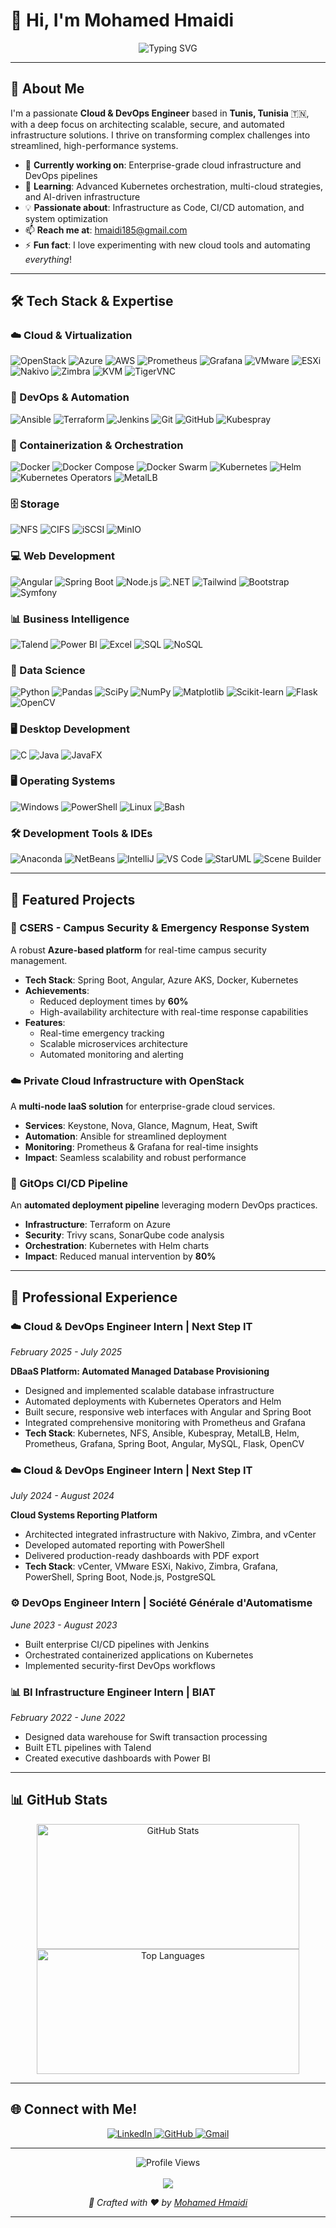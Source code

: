 # 👋 Hi, I'm Mohamed Hmaidi

<div align="center">
  <img src="https://readme-typing-svg.herokuapp.com?font=JetBrains+Mono&size=20&pause=1000&color=00C4B4¢er=true&vCenter=true&width=500&lines=Cloud+%26+DevOps+Engineer;IT+Infrastructure+Architect;Automation+%26+Scalability+Specialist;Building+the+Future+of+Cloud" alt="Typing SVG" />
</div>

---

## 🌟 About Me

I'm a passionate **Cloud & DevOps Engineer** based in **Tunis, Tunisia** 🇹🇳, with a deep focus on architecting scalable, secure, and automated infrastructure solutions. I thrive on transforming complex challenges into streamlined, high-performance systems.

- 🔭 **Currently working on**: Enterprise-grade cloud infrastructure and DevOps pipelines
- 🌱 **Learning**: Advanced Kubernetes orchestration, multi-cloud strategies, and AI-driven infrastructure
- 💡 **Passionate about**: Infrastructure as Code, CI/CD automation, and system optimization
- 📫 **Reach me at**: [hmaidi185@gmail.com](mailto:hmaidi185@gmail.com)
- ⚡ **Fun fact**: I love experimenting with new cloud tools and automating *everything*!
---

## 🛠️ Tech Stack & Expertise

### ☁️ Cloud & Virtualization
<p align="left">
  <img src="https://img.shields.io/badge/OpenStack-ED1944?style=for-the-badge&logo=openstack&logoColor=white" alt="OpenStack"/>
  <img src="https://img.shields.io/badge/Microsoft%20Azure-0078D4?style=for-the-badge&logo=microsoft-azure&logoColor=white" alt="Azure"/>
  <img src="https://img.shields.io/badge/Amazon%20AWS-232F3E?style=for-the-badge&logo=amazon-aws&logoColor=white" alt="AWS"/>
  <img src="https://img.shields.io/badge/Prometheus-E6522C?style=for-the-badge&logo=prometheus&logoColor=white" alt="Prometheus"/>
  <img src="https://img.shields.io/badge/Grafana-F46800?style=for-the-badge&logo=grafana&logoColor=white" alt="Grafana"/>
  <img src="https://img.shields.io/badge/VMware-607078?style=for-the-badge&logo=vmware&logoColor=white" alt="VMware"/>
  <img src="https://img.shields.io/badge/ESXi-607078?style=for-the-badge&logo=vmware&logoColor=white" alt="ESXi"/>
  <img src="https://img.shields.io/badge/Nakivo-0066CC?style=for-the-badge" alt="Nakivo"/>
  <img src="https://img.shields.io/badge/Zimbra-CC0000?style=for-the-badge" alt="Zimbra"/>
  <img src="https://img.shields.io/badge/KVM-CC0000?style=for-the-badge&logo=linux&logoColor=white" alt="KVM"/>
  <img src="https://img.shields.io/badge/TigerVNC-FF6600?style=for-the-badge" alt="TigerVNC"/>
</p>

### 🔄 DevOps & Automation
<p align="left">
  <img src="https://img.shields.io/badge/Ansible-EE0000?style=for-the-badge&logo=ansible&logoColor=white" alt="Ansible"/>
  <img src="https://img.shields.io/badge/Terraform-623CE4?style=for-the-badge&logo=terraform&logoColor=white" alt="Terraform"/>
  <img src="https://img.shields.io/badge/Jenkins-D24939?style=for-the-badge&logo=jenkins&logoColor=white" alt="Jenkins"/>
  <img src="https://img.shields.io/badge/Git-F05032?style=for-the-badge&logo=git&logoColor=white" alt="Git"/>
  <img src="https://img.shields.io/badge/GitHub-181717?style=for-the-badge&logo=github&logoColor=white" alt="GitHub"/>
  <img src="https://img.shields.io/badge/Kubespray-326CE5?style=for-the-badge&logo=kubernetes&logoColor=white" alt="Kubespray"/>
</p>

### 🐳 Containerization & Orchestration
<p align="left">
  <img src="https://img.shields.io/badge/Docker-2496ED?style=for-the-badge&logo=docker&logoColor=white" alt="Docker"/>
  <img src="https://img.shields.io/badge/Docker%20Compose-2496ED?style=for-the-badge&logo=docker&logoColor=white" alt="Docker Compose"/>
  <img src="https://img.shields.io/badge/Docker%20Swarm-2496ED?style=for-the-badge&logo=docker&logoColor=white" alt="Docker Swarm"/>
  <img src="https://img.shields.io/badge/Kubernetes-326CE5?style=for-the-badge&logo=kubernetes&logoColor=white" alt="Kubernetes"/>
  <img src="https://img.shields.io/badge/Helm-0F1689?style=for-the-badge&logo=helm&logoColor=white" alt="Helm"/>
  <img src="https://img.shields.io/badge/K8s%20Operators-326CE5?style=for-the-badge&logo=kubernetes&logoColor=white" alt="Kubernetes Operators"/>
  <img src="https://img.shields.io/badge/MetalLB-326CE5?style=for-the-badge&logo=kubernetes&logoColor=white" alt="MetalLB"/>
</p>

### 🗄️ Storage
<p align="left">
  <img src="https://img.shields.io/badge/NFS-FF6B35?style=for-the-badge&logo=files&logoColor=white" alt="NFS"/>
  <img src="https://img.shields.io/badge/CIFS-00599C?style=for-the-badge" alt="CIFS"/>
  <img src="https://img.shields.io/badge/iSCSI-6E44FF?style=for-the-badge&logo=server&logoColor=white" alt="iSCSI"/>
  <img src="https://img.shields.io/badge/MinIO-FE0D58?style=for-the-badge&logo=minio&logoColor=white" alt="MinIO"/>
</p>

### 💻 Web Development
<p align="left">
  <img src="https://img.shields.io/badge/Angular-DD0031?style=for-the-badge&logo=angular&logoColor=white" alt="Angular"/>
  <img src="https://img.shields.io/badge/Spring%20Boot-6DB33F?style=for-the-badge&logo=spring-boot&logoColor=white" alt="Spring Boot"/>
  <img src="https://img.shields.io/badge/Node.js-339933?style=for-the-badge&logo=node.js&logoColor=white" alt="Node.js"/>
  <img src="https://img.shields.io/badge/.NET-512BD4?style=for-the-badge&logo=dotnet&logoColor=white" alt=".NET"/>
  <img src="https://img.shields.io/badge/Tailwind%20CSS-06B6D4?style=for-the-badge&logo=tailwind-css&logoColor=white" alt="Tailwind"/>
  <img src="https://img.shields.io/badge/Bootstrap-563D7C?style=for-the-badge&logo=bootstrap&logoColor=white" alt="Bootstrap"/>
  <img src="https://img.shields.io/badge/Symfony-000000?style=for-the-badge&logo=symfony&logoColor=white" alt="Symfony"/>
</p>

### 📊 Business Intelligence
<p align="left">
  <img src="https://img.shields.io/badge/Talend-FF6D70?style=for-the-badge&logo=talend&logoColor=white" alt="Talend"/>
  <img src="https://img.shields.io/badge/Power%20BI-F2C811?style=for-the-badge&logo=power-bi&logoColor=black" alt="Power BI"/>
  <img src="https://img.shields.io/badge/Microsoft%20Excel-217346?style=for-the-badge&logo=microsoft-excel&logoColor=white" alt="Excel"/>
  <img src="https://img.shields.io/badge/SQL-4479A1?style=for-the-badge&logo=postgresql&logoColor=white" alt="SQL"/>
  <img src="https://img.shields.io/badge/NoSQL-02303A?style=for-the-badge&logo=mongodb&logoColor=white" alt="NoSQL"/>
</p>

### 🧪 Data Science
<p align="left">
  <img src="https://img.shields.io/badge/Python-3776AB?style=for-the-badge&logo=python&logoColor=white" alt="Python"/>
  <img src="https://img.shields.io/badge/Pandas-150458?style=for-the-badge&logo=pandas&logoColor=white" alt="Pandas"/>
  <img src="https://img.shields.io/badge/SciPy-8CAAE6?style=for-the-badge&logo=scipy&logoColor=white" alt="SciPy"/>
  <img src="https://img.shields.io/badge/NumPy-013243?style=for-the-badge&logo=numpy&logoColor=white" alt="NumPy"/>
  <img src="https://img.shields.io/badge/Matplotlib-11557C?style=for-the-badge&logo=python&logoColor=white" alt="Matplotlib"/>
  <img src="https://img.shields.io/badge/scikit_learn-F7931E?style=for-the-badge&logo=scikit-learn&logoColor=white" alt="Scikit-learn"/>
  <img src="https://img.shields.io/badge/Flask-000000?style=for-the-badge&logo=flask&logoColor=white" alt="Flask"/>
  <img src="https://img.shields.io/badge/OpenCV-5C3EE8?style=for-the-badge&logo=opencv&logoColor=white" alt="OpenCV"/>
</p>

### 🖥️ Desktop Development
<p align="left">
  <img src="https://img.shields.io/badge/C-00599C?style=for-the-badge&logo=c&logoColor=white" alt="C"/>
  <img src="https://img.shields.io/badge/Java-ED8B00?style=for-the-badge&logo=openjdk&logoColor=white" alt="Java"/>
  <img src="https://img.shields.io/badge/JavaFX-ED8B00?style=for-the-badge&logo=openjdk&logoColor=white" alt="JavaFX"/>
</p>

### 🖥️ Operating Systems
<p align="left">
  <img src="https://img.shields.io/badge/Windows-0078D6?style=for-the-badge&logo=windows&logoColor=white" alt="Windows"/>
  <img src="https://img.shields.io/badge/PowerShell-5391FE?style=for-the-badge&logo=powershell&logoColor=white" alt="PowerShell"/>
  <img src="https://img.shields.io/badge/Linux-FCC624?style=for-the-badge&logo=linux&logoColor=black" alt="Linux"/>
  <img src="https://img.shields.io/badge/GNU%20Bash-4EAA25?style=for-the-badge&logo=gnu-bash&logoColor=white" alt="Bash"/>
</p>

### 🛠️ Development Tools & IDEs
<p align="left">
  <img src="https://img.shields.io/badge/Anaconda-44A833?style=for-the-badge&logo=anaconda&logoColor=white" alt="Anaconda"/>
  <img src="https://img.shields.io/badge/NetBeans-1B6AC6?style=for-the-badge&logo=apache-netbeans-ide&logoColor=white" alt="NetBeans"/>
  <img src="https://img.shields.io/badge/IntelliJ%20IDEA-000000?style=for-the-badge&logo=intellij-idea&logoColor=white" alt="IntelliJ"/>
  <img src="https://img.shields.io/badge/VS%20Code-007ACC?style=for-the-badge&logo=visual-studio-code&logoColor=white" alt="VS Code"/>
  <img src="https://img.shields.io/badge/StarUML-FF6B6B?style=for-the-badge" alt="StarUML"/>
  <img src="https://img.shields.io/badge/Scene%20Builder-FF6B35?style=for-the-badge" alt="Scene Builder"/>
</p>

---

## 🎯 Featured Projects

### 🏢 CSERS - Campus Security & Emergency Response System
A robust **Azure-based platform** for real-time campus security management.
- **Tech Stack**: Spring Boot, Angular, Azure AKS, Docker, Kubernetes
- **Achievements**:
  - Reduced deployment times by **60%**
  - High-availability architecture with real-time response capabilities
- **Features**:
  - Real-time emergency tracking
  - Scalable microservices architecture
  - Automated monitoring and alerting

### ☁️ Private Cloud Infrastructure with OpenStack
A **multi-node IaaS solution** for enterprise-grade cloud services.
- **Services**: Keystone, Nova, Glance, Magnum, Heat, Swift
- **Automation**: Ansible for streamlined deployment
- **Monitoring**: Prometheus & Grafana for real-time insights
- **Impact**: Seamless scalability and robust performance

### 🔄 GitOps CI/CD Pipeline
An **automated deployment pipeline** leveraging modern DevOps practices.
- **Infrastructure**: Terraform on Azure
- **Security**: Trivy scans, SonarQube code analysis
- **Orchestration**: Kubernetes with Helm charts
- **Impact**: Reduced manual intervention by **80%**

---

## 💼 Professional Experience

### ☁️ Cloud & DevOps Engineer Intern | Next Step IT
*February 2025 - July 2025*

**DBaaS Platform: Automated Managed Database Provisioning**
- Designed and implemented scalable database infrastructure
- Automated deployments with Kubernetes Operators and Helm
- Built secure, responsive web interfaces with Angular and Spring Boot
- Integrated comprehensive monitoring with Prometheus and Grafana
- **Tech Stack**: Kubernetes, NFS, Ansible, Kubespray, MetalLB, Helm, Prometheus, Grafana, Spring Boot, Angular, MySQL, Flask, OpenCV

### ☁️ Cloud & DevOps Engineer Intern | Next Step IT
*July 2024 - August 2024*

**Cloud Systems Reporting Platform**
- Architected integrated infrastructure with Nakivo, Zimbra, and vCenter
- Developed automated reporting with PowerShell
- Delivered production-ready dashboards with PDF export
- **Tech Stack**: vCenter, VMware ESXi, Nakivo, Zimbra, Grafana, PowerShell, Spring Boot, Node.js, PostgreSQL

### ⚙️ DevOps Engineer Intern | Société Générale d'Automatisme
*June 2023 - August 2023*

- Built enterprise CI/CD pipelines with Jenkins
- Orchestrated containerized applications on Kubernetes
- Implemented security-first DevOps workflows

### 📊 BI Infrastructure Engineer Intern | BIAT
*February 2022 - June 2022*

- Designed data warehouse for Swift transaction processing
- Built ETL pipelines with Talend
- Created executive dashboards with Power BI
---

## 📊 GitHub Stats

<div align="center">
  <img src="https://github-readme-stats.vercel.app/api?username=MohamedHmaidi&show_icons=true&theme=radical&hide_border=true&border_radius=10" width="420" height="200" alt="GitHub Stats" />
  <img src="https://github-readme-stats.vercel.app/api/top-langs/?username=MohamedHmaidi&layout=compact&theme=radical&hide_border=true&border_radius=10" width="420" height="200" alt="Top Languages" />
</div>

---



## 🌐 Connect with Me!

<div align="center">
  <a href="https://www.linkedin.com/in/mohamed-hmaidi-b3b1741b2/" target="_blank">
    <img src="https://img.shields.io/badge/LinkedIn-0A66C2?style=for-the-badge&logo=linkedin&logoColor=white" alt="LinkedIn"/>
  </a>
  <a href="https://github.com/MohamedHmaidi" target="_blank">
    <img src="https://img.shields.io/badge/GitHub-181717?style=for-the-badge&logo=github&logoColor=white" alt="GitHub"/>
  </a>
  <a href="mailto:hmaidi185@gmail.com" target="_blank">
    <img src="https://img.shields.io/badge/Gmail-EA4335?style=for-the-badge&logo=gmail&logoColor=white" alt="Gmail"/>
  </a>
</div>

---

<div align="center">
  <img src="https://komarev.com/ghpvc/?username=MohamedHmaidi&label=Profile%20Views&color=0abde3&style=flat-square" alt="Profile Views" />
</div>

<br/>

<div align="center">
  <img src="https://capsule-render.vercel.app/api?type=waving&color=gradient&height=100&section=footer"/>
  <p><i>🌟 Crafted with ❤️ by <a href="https://github.com/MohamedHmaidi">Mohamed Hmaidi</a></i></p>
</div>

---

